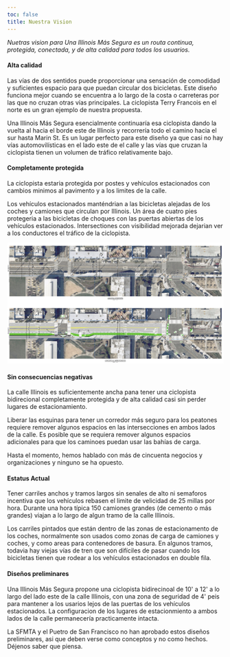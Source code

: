 ```yaml
---
toc: false
title: Nuestra Vision
---
```


*Nuetras vision para Una Illinois Más Segura es un routa continua, protegida, conectada, y de alta calidad para todos los usuarios.*

#### Alta calidad

Las vías de dos sentidos puede proporcionar una sensación de comodidad y suficientes espacio para que puedan circular dos bicicletas. Este diseño funciona mejor cuando se encuentra a lo largo de la costa o carreteras por las que no cruzan otras vías principales. La ciclopista Terry Francois en el norte es un gran ejemplo de nuestra propuesta.

Una Illinois Más Segura esencialmente continuaría esa ciclopista dando la vuelta al hacia el borde este de Illinois y recorrería todo el camino hacia el sur hasta Marin St. Es un lugar perfecto para este diseño ya que casi no hay vías automovilísticas en el lado este de el calle y las vías que cruzan la ciclopista tienen un volumen de tráfico relativamente bajo.

#### Completamente protegida

La ciclopista estaria protegida por postes y vehículos estacionados con cambios minimos al pavimento y a los limites de la calle.

Los vehículos estacionados manténdrian a las bicicletas alejadas de los coches y camiones que circulan por Illinois. Un área de cuatro pies protegeria a las bicicletas de choques con las puertas abiertas de los vehículos estacionados. Intersectiones con visibilidad mejorada dejarian ver a los conductores el tráfico de la ciclopista.

![Current state with one unprotected lane per side compared to protected, seperated two-way cycle lane.](images/actual-vs-conceptual.jpeg)

#### Sin consecuencias negativas

La calle Illinois es suficientemente ancha pana tener una ciclopista bidirecional completamente protegida y de alta calidad casi sin perder lugares de estacionamiento.

Liberar las esquinas para tener un corredor más seguro para los peatones requiere remover algunos espacios en las intersecciones en ambos lados de la calle. Es posible que se requiera remover algunos espacios adicionales para que los caminoes puedan usar las bahías de carga.

Hasta el momento, hemos hablado con más de cincuenta negocios y organizaciones y ninguno se ha opuesto.

#### Estatus Actual

Tener carriles anchos y tramos largos sin senales de alto ni semaforos incentiva que los vehículos rebasen el limite de velicidad de 25 millas por hora. Durante una hora típica 150 camiones grandes (de cemento o más grandes) viajan a lo largo de algun tramo de la calle Illinois.

Los carriles pintados que están dentro de las zonas de estacionamento de los coches, normalmente son usados como zonas de carga de camiones y coches, y como areas para contenedores de basura. En algunos tramos, todavia hay viejas vías de tren que son difíciles de pasar cuando los bicicletas tienen que rodear a los vehículos estacionados en double fila. 

#### Diseños preliminares

Una Illinois Más Segura propone una ciclopista bidirecinoal de 10' a 12' a lo largo del lado este de la calle Illinois, con una zona de seguridad de 4' peis para mantener a los usarios lejos de las puertas de los vehículos estacionados. La configuracion de los lugares de estacionmiento a ambos lados de la calle permanecería practicamente intacta.

La SFMTA y el Puetro de San Francisco no han aprobado estos diseños preliminares, asi que deben verse como conceptos y no como hechos. Déjenos saber que piensa.

